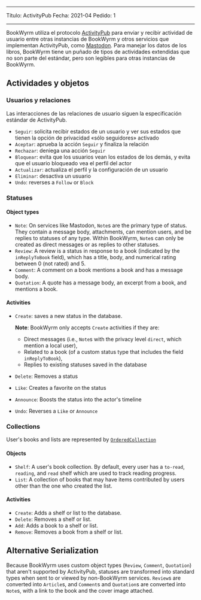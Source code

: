 - - -
Título: ActivityPub Fecha: 2021-04 Pedido: 1
- - -

BookWyrm utiliza el protocolo [ActivityPub](http://activitypub.rocks/) para enviar y recibir actividad de usuario entre otras instancias de BookWyrm y otros servicios que implementan ActivityPub, como [Mastodon](https://joinmastodon.org/). Para manejar los datos de los libros, BookWyrm tiene un puñado de tipos de actividades extendidas que no son parte del estándar, pero son legibles para otras instancias de BookWyrm.

## Actividades y objetos

### Usuarios y relaciones
Las interacciones de las relaciones de usuario siguen la especificación estándar de ActivityPub.

- `Seguir`: solicita recibir estados de un usuario y ver sus estados que tienen la opción de privacidad «sólo seguidores» activado
- `Aceptar`: aprueba la acción `Seguir` y finaliza la relación
- `Rechazar`: deniega una acción `Seguir`
- `Bloquear`: evita que los usuarios vean los estados de los demás, y evita que el usuario bloqueado vea el perfil del actor
- `Actualizar`: actualiza el perfil y la configuración de un usuario
- `Eliminar`: desactiva un usuario
- `Undo`: reverses a `Follow` or `Block`

### Statuses
#### Object types

- `Note`: On services like Mastodon, `Note`s are the primary type of status. They contain a message body, attachments, can mention users, and be replies to statuses of any type. Within BookWyrm, `Note`s can only be created as direct messages or as replies to other statuses.
- `Review`: A review is a status in response to a book (indicated by the `inReplyToBook` field), which has a title, body, and numerical rating between 0 (not rated) and 5.
- `Comment`: A comment on a book mentions a book and has a message body.
- `Quotation`: A quote has a message body, an excerpt from a book, and mentions a book.


#### Activities

- `Create`: saves a new status in the database.

   **Note**: BookWyrm only accepts `Create` activities if they are:

   - Direct messages (i.e., `Note`s with the privacy level `direct`, which mention a local user),
   - Related to a book (of a custom status type that includes the field `inReplyToBook`),
   - Replies to existing statuses saved in the database
- `Delete`: Removes a status
- `Like`: Creates a favorite on the status
- `Announce`: Boosts the status into the actor's timeline
- `Undo`: Reverses a `Like` or `Announce`

### Collections
User's books and lists are represented by [`OrderedCollection`](https://www.w3.org/TR/activitystreams-vocabulary/#dfn-orderedcollection)

#### Objects

- `Shelf`: A user's book collection. By default, every user has a `to-read`, `reading`, and `read` shelf which are used to track reading progress.
- `List`: A collection of books that may have items contributed by users other than the one who created the list.

#### Activities

- `Create`: Adds a shelf or list to the database.
- `Delete`: Removes a shelf or list.
- `Add`: Adds a book to a shelf or list.
- `Remove`: Removes a book from a shelf or list.


## Alternative Serialization
Because BookWyrm uses custom object types (`Review`, `Comment`, `Quotation`) that aren't supported by ActivityPub, statuses are transformed into standard types when sent to or viewed by non-BookWyrm services. `Review`s are converted into `Article`s, and `Comment`s and `Quotation`s are converted into `Note`s, with a link to the book and the cover image attached.
